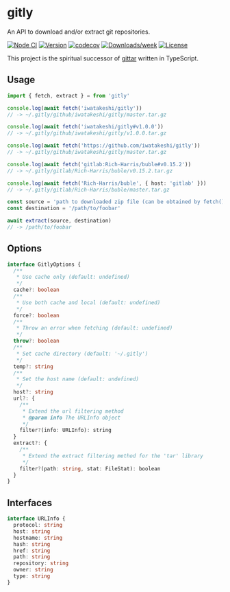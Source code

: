 # gitly

An API to download and/or extract git repositories.

[![Node CI](https://github.com/iwatakeshi/gitly/workflows/Node%20CI/badge.svg)](https://github.com/iwatakeshi/gitly/actions?query=workflow%3A%22Node+CI%22)
[![Version](https://img.shields.io/npm/v/gitly.svg)](https://www.npmjs.com/package/gitly)
[![codecov](https://codecov.io/gh/iwatakeshi/gitly/branch/master/graph/badge.svg)](https://codecov.io/gh/iwatakeshi/gitly)
[![Downloads/week](https://img.shields.io/npm/dw/gitly.svg)](https://www.npmjs.com/package/gitly)
[![License](https://img.shields.io/github/license/iwatakeshi/gitly)](https://github.com/iwatakeshi/gitly/blob/master/LICENSE.md)



This project is the spiritual successor of [gittar](https://github.com/lukeed/gittar) written in TypeScript.

## Usage

```typescript
import { fetch, extract } = from 'gitly'

console.log(await fetch('iwatakeshi/gitly'))
// -> ~/.gitly/github/iwatakeshi/gitly/master.tar.gz

console.log(await fetch('iwatakeshi/gitly#v1.0.0'))
// -> ~/.gitly/github/iwatakeshi/gitly/v1.0.0.tar.gz

console.log(await fetch('https://github.com/iwatakeshi/gitly'))
// -> ~/.gitly/github/iwatakeshi/gitly/master.tar.gz

console.log(await fetch('gitlab:Rich-Harris/buble#v0.15.2'))
// -> ~/.gitly/gitlab/Rich-Harris/buble/v0.15.2.tar.gz

console.log(await fetch('Rich-Harris/buble', { host: 'gitlab' }))
// -> ~/.gitly/gitlab/Rich-Harris/buble/master.tar.gz

const source = 'path to downloaded zip file (can be obtained by fetch())'
const destination = '/path/to/foobar'

await extract(source, destination)
// -> /path/to/foobar
```

## Options

```typescript
interface GitlyOptions {
  /**
   * Use cache only (default: undefined)
   */
  cache?: boolean
  /**
   * Use both cache and local (default: undefined)
   */
  force?: boolean
  /**
   * Throw an error when fetching (default: undefined)
   */
  throw?: boolean
  /**
   * Set cache directory (default: '~/.gitly')
   */
  temp?: string
  /**
   * Set the host name (default: undefined)
   */
  host?: string
  url?: {
    /**
     * Extend the url filtering method
     * @param info The URLInfo object
     */
    filter?(info: URLInfo): string
  }
  extract?: {
    /**
     * Extend the extract filtering method for the 'tar' library
     */
    filter?(path: string, stat: FileStat): boolean
  }
}
```

## Interfaces

```typescript
interface URLInfo {
  protocol: string
  host: string
  hostname: string
  hash: string
  href: string
  path: string
  repository: string
  owner: string
  type: string
}
```
